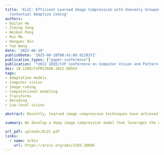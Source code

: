 ```yaml
---
title: 'ELIC: Efficient Learned Image Compression with Unevenly Grouped Space-Channel
  Contextual Adaptive Coding'
authors:
- Dailan He
- Ziming Yang
- Weikun Peng
- Rui Ma
- Hongwei Qin
- Yan Wang
date: '2022-06-19'
publishDate: '2025-06-20T00:41:09.812837Z'
publication_types: ["paper-conference"]
publication: '*2022 IEEE/CVF Conference on Computer Vision and Pattern Recognition (CVPR)*'
doi: 10.1109/CVPR52688.2022.00563
tags:
- Adaptation models
- Computer vision
- Image coding
- Computational modeling
- Transforms
- Decoding
- Low-level vision

abstract: Recently, learned image compression techniques have achieved remarkable performance, even surpassing the best manually designed lossy image coders. They are promising to be large-scale adopted. For the sake of practicality, a thorough investigation of the architecture design of learned image compression, regarding both compression performance and running speed, is essential. In this paper, we first propose uneven channel-conditional adaptive coding, motivated by the observation of energy compaction in learned image compression. Combining the proposed uneven grouping model with existing context models, we obtain a spatial-channel contextual adaptive model to improve the coding performance without damage to running speed. Then we study the structure of the main transform and propose an efficient model, ELIC, to achieve state-of-the-art speed and compression ability. With superior performance, the proposed model also supports extremely fast preview decoding and progressive decoding, which makes the coming application of learning-based image compression more promising.

summary: We develop a deep image compression model that leverages the uneven information distribution within the latent variables for efficient image compression.

url_pdf: uploads/ELIC.pdf
links:
  - name: arXiv
    url: https://arxiv.org/abs/2203.10886
---
```

